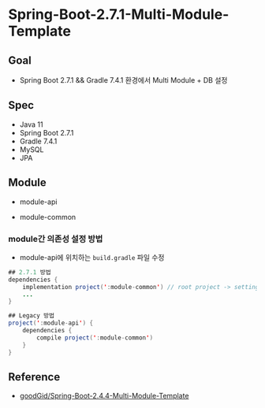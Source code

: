 # Spring-Boot-2.7.1-Multi-Module-Template

## Goal

* Spring Boot 2.7.1 && Gradle 7.4.1 환경에서 Multi Module + DB 설정

## Spec

* Java 11
* Spring Boot 2.7.1
* Gradle 7.4.1
* MySQL
* JPA

## Module

* module-api

* module-common




### module간 의존성 설정 방법

* module-api에 위치하는 `build.gradle` 파일 수정

``` java
## 2.7.1 방법
dependencies {
	implementation project(':module-common') // root project -> settings.gradle에 선언한 값과 같아야함.
	...
}

## Legacy 방법
project(':module-api') {
    dependencies {
        compile project(':module-common')
    }
} 
```


## Reference

* [goodGid/Spring-Boot-2.4.4-Multi-Module-Template](https://github.com/goodGid/Spring-Boot-2.4.4-Multi-Module-Template)
